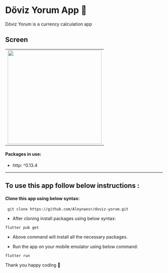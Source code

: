 # Döviz Yorum App 🎈

Döviz Yorum is a currency calculation app

## Screen

 <table>
   <tbody>
      <tr>
             <td><img src="https://user-images.githubusercontent.com/45822686/175270451-e72e2fa5-8f4c-447a-8eae-5912b925e3e5.png" height=300pm></td>
      </tr>
   </tbody>
</table>


#### Packages in use:

* http: ^0.13.4
   
<hr> </hr>


## To use this app follow below instructions :
#### Clone this app using below syntax:

``` git clone https://github.com/Aleynaesr/doviz-yorum.git```

* After cloning install packages using below syntax:

``` flutter pub get ```

* Above command will install all the necessary packages.

* Run the app on your mobile emulator using below command:

``` flutter run ```

Thank you happy coding  🎈
